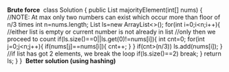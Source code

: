 **Brute force**
​
class Solution {
public List<Integer> majorityElement(int[] nums) {
//NOTE: At max only two numbers can exist which occur more than floor of n/3 times
int n=nums.length;
List<Integer> ls=new ArrayList<>();
for(int i=0;i<n;i++){
//either list is empty or current number is not already in list
//only then we proceed to count
if(ls.size()==0||ls.get(0)!=nums[i]){
int cnt=0;
for(int j=0;j<n;j++){
if(nums[j]==nums[i]){
cnt++;
}
}
if(cnt>(n/3)) ls.add(nums[i]);
}
//if list has got 2 elements, we break the loop
if(ls.size()==2) break;
}
return ls;
}
}
​
**Better solution (using hashing)**
​